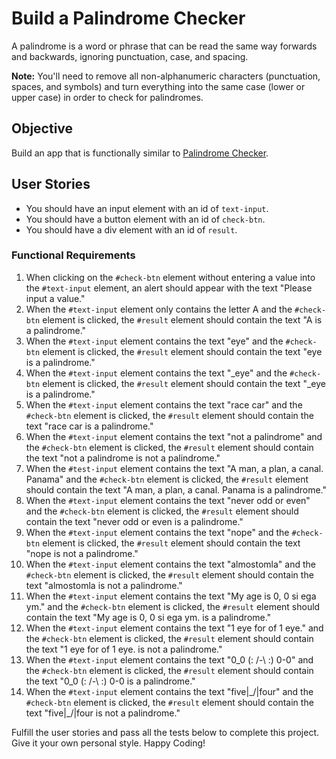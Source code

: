 # Build a Palindrome Checker

A palindrome is a word or phrase that can be read the same way forwards and backwards, ignoring punctuation, case, and spacing.

**Note:** You'll need to remove all non-alphanumeric characters (punctuation, spaces, and symbols) and turn everything into the same case (lower or upper case) in order to check for palindromes.

## Objective

Build an app that is functionally similar to [Palindrome Checker](https://palindrome-checker.freecodecamp.rocks).

## User Stories

- You should have an input element with an id of `text-input`.
- You should have a button element with an id of `check-btn`.
- You should have a div element with an id of `result`.

### Functional Requirements

1. When clicking on the `#check-btn` element without entering a value into the `#text-input` element, an alert should appear with the text "Please input a value."
2. When the `#text-input` element only contains the letter A and the `#check-btn` element is clicked, the `#result` element should contain the text "A is a palindrome."
3. When the `#text-input` element contains the text "eye" and the `#check-btn` element is clicked, the `#result` element should contain the text "eye is a palindrome."
4. When the `#text-input` element contains the text "_eye" and the `#check-btn` element is clicked, the `#result` element should contain the text "_eye is a palindrome."
5. When the `#text-input` element contains the text "race car" and the `#check-btn` element is clicked, the `#result` element should contain the text "race car is a palindrome."
6. When the `#text-input` element contains the text "not a palindrome" and the `#check-btn` element is clicked, the `#result` element should contain the text "not a palindrome is not a palindrome."
7. When the `#test-input` element contains the text "A man, a plan, a canal. Panama" and the `#check-btn` element is clicked, the `#result` element should contain the text "A man, a plan, a canal. Panama is a palindrome."
8. When the `#text-input` element contains the text "never odd or even" and the `#check-btn` element is clicked, the `#result` element should contain the text "never odd or even is a palindrome."
9. When the `#text-input` element contains the text "nope" and the `#check-btn` element is clicked, the `#result` element should contain the text "nope is not a palindrome."
10. When the `#text-input` element contains the text "almostomla" and the `#check-btn` element is clicked, the `#result` element should contain the text "almostomla is not a palindrome."
11. When the `#text-input` element contains the text "My age is 0, 0 si ega ym." and the `#check-btn` element is clicked, the `#result` element should contain the text "My age is 0, 0 si ega ym. is a palindrome."
12. When the `#text-input` element contains the text "1 eye for of 1 eye." and the `#check-btn` element is clicked, the `#result` element should contain the text "1 eye for of 1 eye. is not a palindrome."
13. When the `#text-input` element contains the text "0_0 (: /-\ :) 0-0" and the `#check-btn` element is clicked, the `#result` element should contain the text "0_0 (: /-\ :) 0-0 is a palindrome."
14. When the `#text-input` element contains the text "five|\_/|four" and the `#check-btn` element is clicked, the `#result` element should contain the text "five|\_/|four is not a palindrome."

Fulfill the user stories and pass all the tests below to complete this project. Give it your own personal style. Happy Coding!
